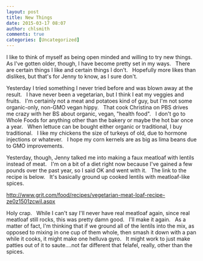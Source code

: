 ```yaml
---
layout: post
title: New Things
date: 2015-03-17 08:07
author: chlsmith
comments: true
categories: [Uncategorized]
---
```

I like to think of myself as being open minded and willing to try new things.   As I've gotten older, though, I have become pretty set in my ways.   There are certain things I like and certain things I don't.   Hopefully more likes than dislikes, but that's for Jenny to know, as I sure don't.

Yesterday I tried something I never tried before and was blown away at the result.   I have never been a vegetarian, but I think I eat my veggies and fruits.   I'm certainly not a meat and potatoes kind of guy, but I'm not some organic-only, non-GMO vegan hippy.   That cook Christina on PBS drives me crazy with her BS about organic, vegan, "health food".   I don't go to Whole Foods for anything other than the bakery or maybe the hot bar once a year.   When lettuce can be bought either organic or traditional, I buy traditional.   I like my chickens the size of turkeys of old, due to hormone injections or whatever.   I hope my corn kernels are as big as lima beans due to GMO improvements.

Yesterday, though, Jenny talked me into making a faux meatloaf with lentils instead of meat.   I'm on a bit of a diet right now because I've gained a few pounds over the past year, so I said OK and went with it.   The link to the recipe is below.   It's basically ground up cooked lentils with meatloaf-like spices.

<a href="http://www.grit.com/food/recipes/vegetarian-meat-loaf-recipe-ze0z1501zcwil.aspx">http://www.grit.com/food/recipes/vegetarian-meat-loaf-recipe-ze0z1501zcwil.aspx</a>

Holy crap.   While I can't say I'll never have real meatloaf again, since real meatloaf still rocks, this was pretty damn good.   I'll make it again.   As a matter of fact, I'm thinking that if we ground all of the lentils into the mix, as opposed to mixing in one cup of them whole, then smash it down with a pan while it cooks, it might make one helluva gyro.   It might work to just make patties out of it to saute....not far different that felafel, really, other than the spices.
